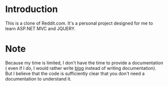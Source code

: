 # Introduction #
This is a clone of Reddit.com. It's a personal project designed for me to learn ASP.NET MVC and JQUERY.

# Note #
Because my time is limited, I don't have the time to provide a documentation ( even if I _do_, I would rather write [blog](http://itscommonsensestupid.blogspot.com) instead of writing documentation). But I believe that the code is sufficiently clear that you don't need a documentation to understand it.